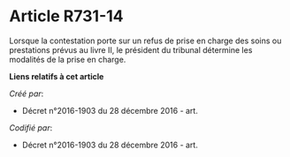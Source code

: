 # Article R731-14

Lorsque la contestation porte sur un refus de prise en charge des soins ou prestations prévus au livre II, le président du
tribunal détermine les modalités de la prise en charge.

**Liens relatifs à cet article**

_Créé par_:

  - Décret n°2016-1903 du 28 décembre 2016 - art.

_Codifié par_:

  - Décret n°2016-1903 du 28 décembre 2016 - art.
